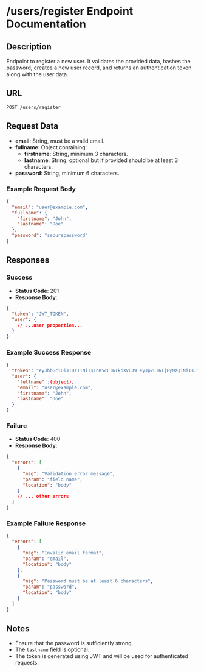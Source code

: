 # /users/register Endpoint Documentation

## Description
Endpoint to register a new user. It validates the provided data, hashes the password, creates a new user record, and returns an authentication token along with the user data.

## URL
`POST /users/register`

## Request Data
- **email**: String, must be a valid email.
- **fullname**: Object containing:
  - **firstname**: String, minimum 3 characters.
  - **lastname**: String, optional but if provided should be at least 3 characters.
- **password**: String, minimum 6 characters.

### Example Request Body
```json
{
  "email": "user@example.com",
  "fullname": {
    "firstname": "John",
    "lastname": "Doe"
  },
  "password": "securepassword"
}
```

## Responses

### Success
- **Status Code**: 201
- **Response Body**:
```json
{
  "token": "JWT_TOKEN",
  "user": {
    // ...user properties...
  }
}
```

### Example Success Response
```json
{
  "token": "eyJhbGciOiJIUzI1NiIsInR5cCI6IkpXVCJ9.eyJpZCI6IjEyMzQ1NiIsImVtYWlsIjoidXNlckBleGFtcGxlLmNvbSIsImlhdCI6MTYzNjgwODAwMCwiZXhwIjoxNjM2ODk0MDAwfQ.VrEBKVjkCzt5oA2h5xB2q6j6RHkT8T0x1I1s6qD2emE",
  "user": {
    "fullname" :(object),
    "email": "user@example.com",
    "firstname": "John",
    "lastname": "Doe"
  }
}
```

### Failure
- **Status Code**: 400
- **Response Body**:
```json
{
  "errors": [
    {
      "msg": "Validation error message",
      "param": "field name",
      "location": "body"
    }
    // ... other errors
  ]
}
```

### Example Failure Response
```json
{
  "errors": [
    {
      "msg": "Invalid email format",
      "param": "email",
      "location": "body"
    },
    {
      "msg": "Password must be at least 6 characters",
      "param": "password",
      "location": "body"
    }
  ]
}
```

## Notes
- Ensure that the password is sufficiently strong.
- The `lastname` field is optional.
- The token is generated using JWT and will be used for authenticated requests.
